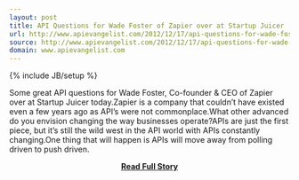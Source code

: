 ```yaml
---
layout: post
title: API Questions for Wade Foster of Zapier over at Startup Juicer
url: http://www.apievangelist.com/2012/12/17/api-questions-for-wade-foster-of-zapier-over-at-startup-juicer/
source: http://www.apievangelist.com/2012/12/17/api-questions-for-wade-foster-of-zapier-over-at-startup-juicer/
domain: www.apievangelist.com
---
```

{% include JB/setup %}<p>Some great API questions for Wade Foster, Co-founder &amp; CEO of Zapier over at Startup Juicer today.Zapier is a company that couldn&rsquo;t have existed even a few years ago as API&rsquo;s were not commonplace.What other advanced do you envision changing the way businesses operate?APIs are just the first piece, but it&rsquo;s still the wild west in the API world with APIs constantly changing.One thing that will happen is APIs will move away from polling driven to push driven.</p>
<center><p><a href="http://www.apievangelist.com/2012/12/17/api-questions-for-wade-foster-of-zapier-over-at-startup-juicer/" style='padding:25px; font-sze:18px; font-weight: bold;'>Read Full Story</a></p></center>
